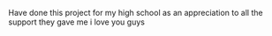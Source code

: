 Have done this project for my high school as an appreciation to all the support they gave me i love you guys
